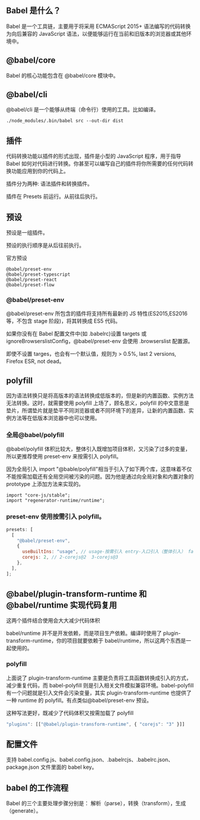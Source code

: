 ## Babel 是什么？

Babel 是一个工具链，主要用于将采用 ECMAScript 2015+ 语法编写的代码转换为向后兼容的 JavaScript 语法，以便能够运行在当前和旧版本的浏览器或其他环境中。

## @babel/core

Babel 的核心功能包含在 @babel/core 模块中。

## @babel/cli

@babel/cli 是一个能够从终端（命令行）使用的工具。比如编译。

```
./node_modules/.bin/babel src --out-dir dist
```

## 插件

代码转换功能以插件的形式出现，插件是小型的 JavaScript 程序，用于指导 Babel 如何对代码进行转换。你甚至可以编写自己的插件将你所需要的任何代码转换功能应用到你的代码上。

插件分为两种: 语法插件和转换插件。

插件在 Presets 前运行。从前往后执行。

## 预设

预设是一组插件。

预设的执行顺序是从后往前执行。

官方预设

```
@babel/preset-env
@babel/preset-typescript
@babel/preset-react
@babel/preset-flow
```

### @babel/preset-env

@babel/preset-env 所包含的插件将支持所有最新的 JS 特性(ES2015,ES2016 等，不包含 stage 阶段)，将其转换成 ES5 代码。

如果你没有在 Babel 配置文件中(如 .babelrc)设置 targets 或 ignoreBrowserslistConfig，@babel/preset-env 会使用 .browserslist 配置源。

即使不设置 targes，也会有一个默认值，规则为 > 0.5%, last 2 versions, Firefox ESR, not dead。

## polyfill

因为语法转换只是将高版本的语法转换成低版本的，但是新的内置函数、实例方法无法转换。这时，就需要使用 polyfill 上场了，顾名思义，polyfill 的中文意思是垫片，所谓垫片就是垫平不同浏览器或者不同环境下的差异，让新的内置函数、实例方法等在低版本浏览器中也可以使用。

### 全局@babel/polyfill

@babel/polyfill 体积比较大，整体引入既增加项目体积，又污染了过多的变量，所以更推荐使用 preset-env 来按需引入 polyfill。

因为全局引入 import "@bable/polyfill"相当于引入了如下两个库，这意味着不仅不能按需加载还有全局空间被污染的问题。因为他是通过向全局对象和内置对象的 prototype 上添加方法来实现的。

```
import "core-js/stable";
import "regenerator-runtime/runtime";
```

### preset-env 使用按需引入 polyfill。

```js
presets: [
  [
    "@babel/preset-env",
    {
      useBuiltIns: "usage", // usage-按需引入 entry-入口引入（整体引入） false-不引入polyfill
      corejs: 2, // 2-corejs@2  3-corejs@3
    },
  ],
];
```

## @babel/plugin-transform-runtime 和 @babel/runtime 实现代码复用

这两个插件结合使用会大大减少代码体积

babel/runtime 并不是开发依赖，而是项目生产依赖。编译时使用了 plugin-transform-runtime，你的项目就要依赖于 babel/runtime，所以这两个东西是一起使用的。

### polyfill

上面说了 plugin-transform-runtime 主要是负责将工具函数转换成引入的方式，减少重复代码，而 babel-polyfill 则是引入相关文件模拟兼容环境。babel-polyfill 有一个问题就是引入文件会污染变量，其实 plugin-transform-runtime 也提供了一种 runtime 的 polyfill。有点类似@babel/preset-env 预设。

这种写法更好，既减少了代码体积又按需加载了 polyfill

```js
"plugins": [["@babel/plugin-transform-runtime", { "corejs": "3" }]]
```

## 配置文件

支持 babel.config.js、babel.config.json、.babelrcjs、.babelrc.json、package.json 文件里面的 babel key。

## babel 的工作流程

Babel 的三个主要处理步骤分别是： 解析（parse），转换（transform），生成（generate）。
